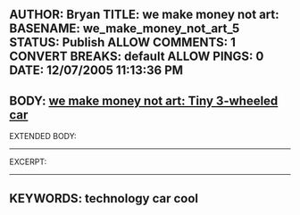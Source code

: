 AUTHOR: Bryan
TITLE: we make money not art:
BASENAME: we_make_money_not_art_5
STATUS: Publish
ALLOW COMMENTS: 1
CONVERT BREAKS: __default__
ALLOW PINGS: 0
DATE: 12/07/2005 11:13:36 PM
-----
BODY:
<a title="we make money not art: Tiny 3-wheeled car" href="http://www.we-make-money-not-art.com/archives/007591.php">we make money not art: Tiny 3-wheeled car</a>
-----
EXTENDED BODY:

-----
EXCERPT:

-----
KEYWORDS:
technology car cool
-----


